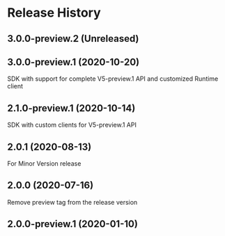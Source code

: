 # Release History

## 3.0.0-preview.2 (Unreleased)


## 3.0.0-preview.1 (2020-10-20)
  SDK with support for complete V5-preview.1 API and customized Runtime client

## 2.1.0-preview.1 (2020-10-14)
  SDK with custom clients for V5-preview.1 API

## 2.0.1 (2020-08-13)
  For Minor Version release

## 2.0.0 (2020-07-16)
  Remove preview tag from the release version

## 2.0.0-preview.1 (2020-01-10)
